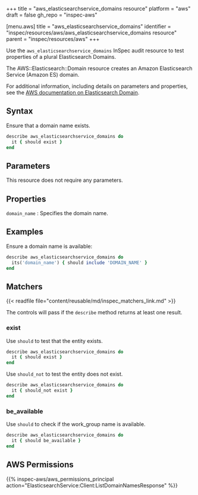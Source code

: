+++
title = "aws_elasticsearchservice_domains resource"
platform = "aws"
draft = false
gh_repo = "inspec-aws"

[menu.aws]
title = "aws_elasticsearchservice_domains"
identifier = "inspec/resources/aws/aws_elasticsearchservice_domains resource"
parent = "inspec/resources/aws"
+++

Use the `aws_elasticsearchservice_domains` InSpec audit resource to test properties of a plural Elasticsearch Domains.

The AWS::Elasticsearch::Domain resource creates an Amazon Elasticsearch Service (Amazon ES) domain.

For additional information, including details on parameters and properties, see the [AWS documentation on Elasticsearch Domain](https://docs.aws.amazon.com/AWSCloudFormation/latest/UserGuide/aws-resource-elasticsearch-domain.html).

## Syntax

Ensure that a domain name exists.

```ruby
describe aws_elasticsearchservice_domains do
  it { should exist }
end
```

## Parameters

This resource does not require any parameters.

## Properties

`domain_name`
: Specifies the domain name.

## Examples

Ensure a domain name is available:

```ruby
describe aws_elasticsearchservice_domains do
  its('domain_name') { should include 'DOMAIN_NAME' }
end
```

## Matchers

{{< readfile file="content/reusable/md/inspec_matchers_link.md" >}}

The controls will pass if the `describe` method returns at least one result.

### exist

Use `should` to test that the entity exists.

```ruby
describe aws_elasticsearchservice_domains do
  it { should exist }
end
```

Use `should_not` to test the entity does not exist.

```ruby
describe aws_elasticsearchservice_domains do
  it { should_not exist }
end
```

### be_available

Use `should` to check if the work_group name is available.

```ruby
describe aws_elasticsearchservice_domains do
  it { should be_available }
end
```

## AWS Permissions

{{% inspec-aws/aws_permissions_principal action="ElasticsearchService:Client:ListDomainNamesResponse" %}}
